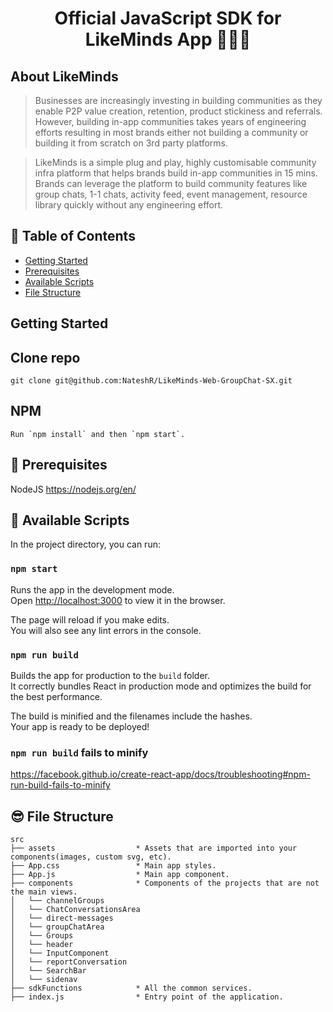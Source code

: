 <h1 align="center">
  Official JavaScript SDK for LikeMinds App 👨🏼‍💻
</h1>

## About LikeMinds

> Businesses are increasingly investing in building communities as they enable P2P value creation, retention, product stickiness and referrals. However, building in-app communities takes years of engineering efforts resulting in most brands either not building a community or building it from scratch on 3rd party platforms.

> LikeMinds is a simple plug and play, highly customisable community infra platform that helps brands build in-app communities in 15 mins. Brands can leverage the platform to build community features like group chats, 1-1 chats, activity feed, event management, resource library quickly without any engineering effort.

## 🔖 Table of Contents

- [Getting Started](#getting-started)
- [Prerequisites](#Prerequisites)
- [Available Scripts](#project-setup)
- [File Structure](#file-structure)

## Getting Started

## Clone repo

```shell
git clone git@github.com:NateshR/LikeMinds-Web-GroupChat-SX.git
```

## NPM

```shell
Run `npm install` and then `npm start`.
```

## 🤔 Prerequisites

NodeJS
https://nodejs.org/en/

## 🙌 Available Scripts

In the project directory, you can run:

### `npm start`

Runs the app in the development mode.<br>
Open [http://localhost:3000](http://localhost:3000) to view it in the browser.

The page will reload if you make edits.<br>
You will also see any lint errors in the console.

### `npm run build`

Builds the app for production to the `build` folder.<br>
It correctly bundles React in production mode and optimizes the build for the best performance.

The build is minified and the filenames include the hashes.<br>
Your app is ready to be deployed!

### `npm run build` fails to minify

https://facebook.github.io/create-react-app/docs/troubleshooting#npm-run-build-fails-to-minify

## 😎 File Structure

```text
src
├── assets                  * Assets that are imported into your components(images, custom svg, etc).
├── App.css                 * Main app styles.
├── App.js                  * Main app component.
├── components              * Components of the projects that are not the main views.
│   └── channelGroups
│   └── ChatConversationsArea
│   └── direct-messages
│   └── groupChatArea
│   └── Groups
│   └── header
│   └── InputComponent
│   └── reportConversation
│   └── SearchBar
│   └── sidenav
├── sdkFunctions            * All the common services.
├── index.js                * Entry point of the application.
```

